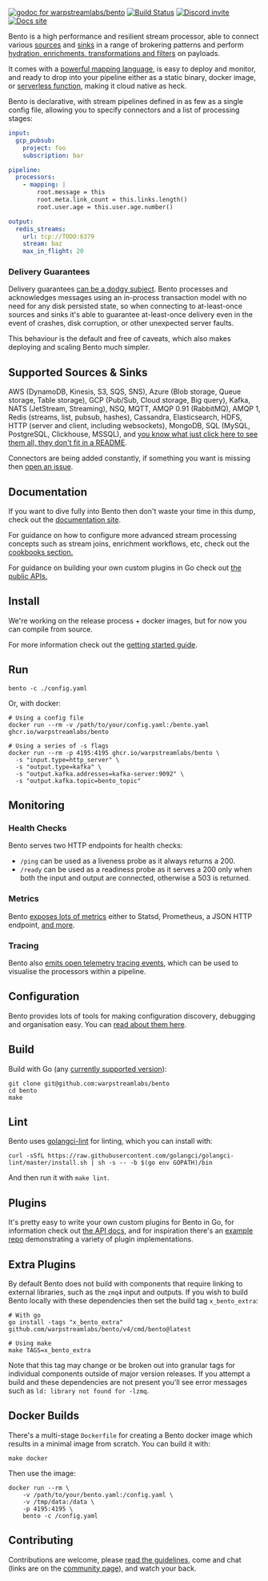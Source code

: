 [![godoc for warpstreamlabs/bento][godoc-badge]][godoc-url]
[![Build Status][actions-badge]][actions-url]
[![Discord invite][discord-badge]][discord-url]
[![Docs site][website-badge]][website-url]

Bento is a high performance and resilient stream processor, able to connect various [sources][inputs] and [sinks][outputs] in a range of brokering patterns and perform [hydration, enrichments, transformations and filters][processors] on payloads.

It comes with a [powerful mapping language][bloblang-about], is easy to deploy and monitor, and ready to drop into your pipeline either as a static binary, docker image, or [serverless function][serverless], making it cloud native as heck.

Bento is declarative, with stream pipelines defined in as few as a single config file, allowing you to specify connectors and a list of processing stages:

```yaml
input:
  gcp_pubsub:
    project: foo
    subscription: bar

pipeline:
  processors:
    - mapping: |
        root.message = this
        root.meta.link_count = this.links.length()
        root.user.age = this.user.age.number()

output:
  redis_streams:
    url: tcp://TODO:6379
    stream: baz
    max_in_flight: 20
```

### Delivery Guarantees

Delivery guarantees [can be a dodgy subject](https://youtu.be/QmpBOCvY8mY). Bento processes and acknowledges messages using an in-process transaction model with no need for any disk persisted state, so when connecting to at-least-once sources and sinks it's able to guarantee at-least-once delivery even in the event of crashes, disk corruption, or other unexpected server faults.

This behaviour is the default and free of caveats, which also makes deploying and scaling Bento much simpler.

## Supported Sources & Sinks

AWS (DynamoDB, Kinesis, S3, SQS, SNS), Azure (Blob storage, Queue storage, Table storage), GCP (Pub/Sub, Cloud storage, Big query), Kafka, NATS (JetStream, Streaming), NSQ, MQTT, AMQP 0.91 (RabbitMQ), AMQP 1, Redis (streams, list, pubsub, hashes), Cassandra, Elasticsearch, HDFS, HTTP (server and client, including websockets), MongoDB, SQL (MySQL, PostgreSQL, Clickhouse, MSSQL), and [you know what just click here to see them all, they don't fit in a README][about-categories].

Connectors are being added constantly, if something you want is missing then [open an issue](https://github.com/warpstreamlabs/bento/issues/new).

## Documentation

If you want to dive fully into Bento then don't waste your time in this dump, check out the [documentation site][general-docs].

For guidance on how to configure more advanced stream processing concepts such as stream joins, enrichment workflows, etc, check out the [cookbooks section.][cookbooks]

For guidance on building your own custom plugins in Go check out [the public APIs.][godoc-url]

## Install

We're working on the release process + docker images, but for now you can compile from source.

For more information check out the [getting started guide][getting-started].

## Run

```shell
bento -c ./config.yaml
```

Or, with docker:

```shell
# Using a config file
docker run --rm -v /path/to/your/config.yaml:/bento.yaml ghcr.io/warpstreamlabs/bento

# Using a series of -s flags
docker run --rm -p 4195:4195 ghcr.io/warpstreamlabs/bento \
  -s "input.type=http_server" \
  -s "output.type=kafka" \
  -s "output.kafka.addresses=kafka-server:9092" \
  -s "output.kafka.topic=bento_topic"
```

## Monitoring

### Health Checks

Bento serves two HTTP endpoints for health checks:
- `/ping` can be used as a liveness probe as it always returns a 200.
- `/ready` can be used as a readiness probe as it serves a 200 only when both the input and output are connected, otherwise a 503 is returned.

### Metrics

Bento [exposes lots of metrics][metrics] either to Statsd, Prometheus, a JSON HTTP endpoint, [and more][metrics].

### Tracing

Bento also [emits open telemetry tracing events][tracers], which can be used to visualise the processors within a pipeline.

## Configuration

Bento provides lots of tools for making configuration discovery, debugging and organisation easy. You can [read about them here][config-doc].

## Build

Build with Go (any [currently supported version](https://go.dev/dl/)):

```shell
git clone git@github.com:warpstreamlabs/bento
cd bento
make
```

## Lint

Bento uses [golangci-lint][golangci-lint] for linting, which you can install with:

```shell
curl -sSfL https://raw.githubusercontent.com/golangci/golangci-lint/master/install.sh | sh -s -- -b $(go env GOPATH)/bin
```

And then run it with `make lint`.

## Plugins

It's pretty easy to write your own custom plugins for Bento in Go, for information check out [the API docs][godoc-url], and for inspiration there's an [example repo][plugin-repo] demonstrating a variety of plugin implementations.

## Extra Plugins

By default Bento does not build with components that require linking to external libraries, such as the `zmq4` input and outputs. If you wish to build Bento locally with these dependencies then set the build tag `x_bento_extra`:

```shell
# With go
go install -tags "x_bento_extra" github.com/warpstreamlabs/bento/v4/cmd/bento@latest

# Using make
make TAGS=x_bento_extra
```

Note that this tag may change or be broken out into granular tags for individual components outside of major version releases. If you attempt a build and these dependencies are not present you'll see error messages such as `ld: library not found for -lzmq`.

## Docker Builds

There's a multi-stage `Dockerfile` for creating a Bento docker image which results in a minimal image from scratch. You can build it with:

```shell
make docker
```

Then use the image:

```shell
docker run --rm \
	-v /path/to/your/bento.yaml:/config.yaml \
	-v /tmp/data:/data \
	-p 4195:4195 \
	bento -c /config.yaml
```

## Contributing

Contributions are welcome, please [read the guidelines](CONTRIBUTING.md), come and chat (links are on the [community page][community]), and watch your back.

[inputs]: https://warpstreamlabs.github.io/bento/docs/components/inputs/about
[about-categories]: https://warpstreamlabs.github.io/bento/docs/about#components
[processors]: https://warpstreamlabs.github.io/bento/docs/components/processors/about
[outputs]: https://warpstreamlabs.github.io/bento/docs/components/outputs/about
[metrics]: https://warpstreamlabs.github.io/bento/docs/components/metrics/about
[tracers]: https://warpstreamlabs.github.io/bento/docs/components/tracers/about
[config-interp]: https://warpstreamlabs.github.io/bento/docs/configuration/interpolation
[streams-api]: https://warpstreamlabs.github.io/bento/docs/guides/streams_mode/streams_api
[streams-mode]: https://warpstreamlabs.github.io/bento/docs/guides/streams_mode/about
[general-docs]: https://warpstreamlabs.github.io/bento/docs/about
[bloblang-about]: https://warpstreamlabs.github.io/bento/docs/guides/bloblang/about
[config-doc]: https://warpstreamlabs.github.io/bento/docs/configuration/about
[serverless]: https://warpstreamlabs.github.io/bento/docs/guides/serverless/about
[cookbooks]: https://warpstreamlabs.github.io/bento/cookbooks
[releases]: https://github.com/warpstreamlabs/bento/releases
[plugin-repo]: https://github.com/warpstreamlabs/bento-plugin-example
[getting-started]: https://warpstreamlabs.github.io/bento/docs/guides/getting_started

[godoc-badge]: https://pkg.go.dev/badge/github.com/warpstreamlabs/bento/v4/public
[godoc-url]: https://pkg.go.dev/github.com/warpstreamlabs/bento/v4/public
[actions-badge]: https://github.com/warpstreamlabs/bento/actions/workflows/test.yml/badge.svg
[actions-url]: https://github.com/warpstreamlabs/bento/actions/workflows/test.yml
[discord-badge]: https://img.shields.io/discord/746368194196799589
[discord-url]: https://discord.com/invite/6VaWjzP
[website-badge]: https://img.shields.io/badge/Docs-Learn%20more-ffc7c7
[website-url]: https://github.com/warpstreamlabs/bento

[community]: https://github.com/warpstreamlabs/bento

[golangci-lint]: https://golangci-lint.run/
[jaeger]: https://www.jaegertracing.io/
